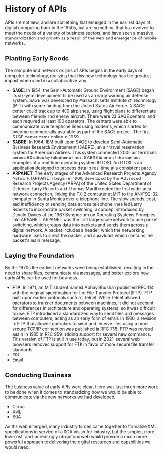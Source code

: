 # History of APIs
APIs are not new, and are something that emerged in the earliest days of digital computing back in the 1950s, but are something that has evolved to meet the needs of a variety of business sectors, and have seen a massive standardization and growth as a result of the web and emergence of mobile networks.

## Planting Early Seeds
​​The compute and network origins of APIs begins in the early days of computer technology, realizing that this new technology has the greatest impact when used in a collaborative way.

- **SAGE**: In 1954, the Semi-Automatic Ground Environment (SAGE) began its six-year development to be used as an early warning air defense system. SAGE was developed by Massachusetts Institute of Technology (MIT) with some funding from the United States Air Force. A SAGE center could track up to 400 airplanes, using flight plans to differentiate between friendly and enemy aircraft. There were 23 SAGE centers, and each required at least 100 operators. The centers were able to communicate over telephone lines using modems, which started to become commercially available as part of the SAGE project. The first SAGE center came online in 1959.
- **SABRE**: In 1964, IBM built upon SAGE to develop Semi-Automatic Business Research Environment (SABRE), an air travel reservation system for American Airlines. This system connected 2000 air terminals across 60 cities by telephone lines. SABRE is one of the earliest examples of a real-time operating system (RTOS). An RTOS is an application designed to process data in real time at a consistent pace.
- **ARPANET**: The early stages of the Advanced Research Projects Agency Network (ARPANET) began in 1966, developed by the Advanced Research Projects Agency (ARPA) of the United States Department of Defense. Larry Roberts and Thomas Marill created the first wide-area network connection, linking the TX-2 computer at MIT to the AN/FSQ-32 computer in Santa Monica over a telephone line. The slow speeds, cost, and inefficiency of sending data across telephone lines led Larry Roberts to incorporate packet switching, a concept introduced by Donald Davies at the 1967 Symposium on Operating Systems Principles, into ARPANET. ARPANET was the first large-scale network to use packet switching, which groups data into packets and sends them across a digital network. A packet includes a header, which the networking hardware uses to direct the packet, and a payload, which contains the packet's main message.

## Laying the Foundation
By the 1970s the earliest networks were being established, resulting in the need to share files, communicate via messages, and better explore how early APIs can be used for business.

- **FTP**: In 1971, an MIT student named Abhay Bhushan published RFC 114 with the original specification for the File Transfer Protocol (FTP). FTP built upon earlier protocols such as Telnet. While Telnet allowed operators to transfer documents between machines, it did not account for differences in architecture and operating systems, so it was difficult to use. FTP introduced a standardized way to send files and messages between computers, acting as an early form of email. In 1980, a revision to FTP that allowed operators to send and receive files using a more secure TCP/IP connection was published in RFC 765. FTP was revised again in 1985 in RFC 959, adding support for several new commands. This version of FTP is still in use today, but in 2021, several web browsers removed support for FTP in favor of more secure file transfer standards.
- EDI
- Email

## Conducting Business
The business value of early APIs were clear, there was just much more work to be done when it comes to standardizing how we would be able to communicate via the new networks we had developed.

- Corba
- XML
- SOA

As the web emerged, many industry forces came together to formalize XML specifications in service of a SOA vision for industry, but the simpler, more low-cost, and increasingly ubiquitous web would provide a much more powerful approach to delivering the digital resources and capabilities we would need.
